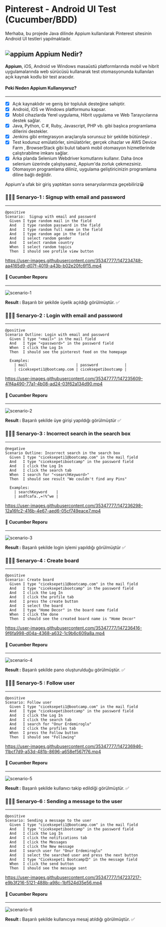 #  Pinterest - Android UI Test (Cucumber/BDD)

Merhaba, bu projede Java dilinde Appium kullanılarak Pinterest sitesinin Android UI testleri yapılmaktadır. 

## ![appium](https://user-images.githubusercontent.com/35347777/147242877-3543ab25-e931-4ed6-95a4-5c8c95018ce0.png)  Appium Nedir? 


**Appium**, iOS, Android ve Windows masaüstü platformlarında mobil ve hibrit uygulamalarında web sürücüsü kullanarak test otomasyonunda kullanılan açık kaynak kodlu bir test aracıdır.
 
#### Peki Neden Appium Kullanıyoruz?
---
- [X] Açık kaynaklıdır ve geniş bir topluluk desteğine sahiptir.
- [X]  Android, iOS ve Windows platformunu kapsar. 
- [X]  Mobil cihazlarda Yerel uygulama, Hibrit uygulama ve Web Tarayıcılarına destek sağlar.
- [X]  Java, Python, C #, Ruby, Javascript, PHP vb. gibi başlıca programlama dillerini destekler.
- [X]  Jenkins gibi entegrasyon araçlarıyla sorunsuz bir şekilde bütünleşir .
- [X]  Test kodunuz emülatörler, simülatörler, gerçek cihazlar ve AWS Device Farm , BrowserStack gibi bulut tabanlı mobil otomasyon hizmetlerinde çalıştırabilme imkanı sağlar.
- [X]  Arka planda Selenium Webdriver komutlarını kullanır. Daha önce selenium üzerinde çalıştıysanız, Appium'da zorluk çekmezsiniz.
- [X]   Otomasyon programlama diliniz, uygulama geliştiricinizin programlama diline bağlı değildir. 

Appium'a ufak bir giriş yaptıktan sonra senaryolarımıza geçebiliriz😀


###  👨🏻‍💻 Senaryo-1 : Signup with email and password
---

```cucumber
@positive 
Scenario:  Signup with email and password
  Given I type random mail in the field
  And   I type random password in the field
  And   I type random full name in the field
  And   I type random age in the field
  And   I select random gender
  And   I select random country
  When  I select random topics
  Then  I should see profile view button
```
  
https://user-images.githubusercontent.com/35347777/147234748-aa4165d9-d07f-4019-a43b-b02e20fc6f15.mp4


#### 📝 Cucumber Reporu
---
  
![scenario-1](https://user-images.githubusercontent.com/35347777/147235341-4a69e0f6-db44-4f39-b441-9ed70f35c547.PNG)
 
**Result :** Başarılı bir şekilde üyelik açıldığı görülmüştür. ✅
 
### 👨🏿‍💻 Senaryo-2 : Login with email and password
---

```cucumber
@positive
Scenario Outline: Login with email and password
  Given I type "<mail>" in the mail field
  And   I type "<password>" in the password field
  When  I click the Log In
  Then  I should see the pinterest feed on the homepage

  Examples:
    | mail          	        | password            |
    | ciceksepeti1@bootcamp.com | ciceksepetibootcamp |
```

https://user-images.githubusercontent.com/35347777/147235609-41f4a490-77a1-4b08-ad24-03f62a134d90.mp4


#### 📝 Cucumber Reporu
---

![scenario-2](https://user-images.githubusercontent.com/35347777/147235625-dc385760-533b-4f8f-8c0e-95b482bfeeb1.PNG)

**Result :** Başarılı şekilde üye girişi yapıldığı görülmüştür ✅

### 👨🏻‍💻 Senaryo-3 : Incorrect search in the search box
---

```cucumber
@negative
Scenario Outline: Incorrect search in the search box
  Given I type "ciceksepeti1@bootcamp.com" in the mail field
  And   I type "ciceksepetibootcamp" in the password field
  And   I click the Log In
  And   I click the search tab
  When  I search for "<searchKeyword>"
  Then  I should see result "We couldn't find any Pins"

  Examples:
    | searchKeyword    |
    | asdfcafa.,=!%^we |
```

https://user-images.githubusercontent.com/35347777/147236298-12a16fc2-416b-4e67-aed6-05cf749eace7.mp4


#### 📝 Cucumber Reporu
---

![scenario-3](https://user-images.githubusercontent.com/35347777/147236280-91afa613-602d-4247-9813-f78745807b2f.PNG)

**Result :** Başarılı şekilde login işlemi yapıldığı görülmüştür ✅

### 👨🏿‍💻 Senaryo-4 : Create board
---

```cucumber
@positive
Scenario: Create board
  Given I type "ciceksepeti1@bootcamp.com" in the mail field
  And   I type "ciceksepetibootcamp" in the password field
  And   I click the Log In
  And   I click the profile tab
  And   I press the create button
  And   I select the board
  And   I type "Home Decor" in the board name field
  When  I click the done
  Then  I should see the created board name is "Home Decor"
```

https://user-images.githubusercontent.com/35347777/147236416-9f6fa998-d04a-4368-a632-1c9b6c609a8a.mp4


#### 📝 Cucumber Reporu
---

![scenario-4](https://user-images.githubusercontent.com/35347777/147236428-106fba37-e38f-49c7-b4ba-d6bfde36b150.PNG)

**Result :** Başarılı şekilde pano oluşturulduğu görülmüştür. ✅


### 👨🏻‍💻 Senaryo-5 : Follow user
---

```cucumber
@positive
Scenario: Follow user
  Given I type "ciceksepeti1@bootcamp.com" in the mail field
  And   I type "ciceksepetibootcamp" in the password field
  And   I click the Log In
  And   I click the search tab
  And   I search for "Onur Erdemiroglu"
  And   I click the profiles tab
  When  I press the Follow button
  Then  I should see "Following"
```

https://user-images.githubusercontent.com/35347777/147236946-11bcf7d9-a53d-481b-8696-a658ef567f76.mp4


#### 📝 Cucumber Reporu
---

![scenario-5](https://user-images.githubusercontent.com/35347777/147236940-1d4491ee-54a7-4237-84be-9ba657979098.PNG)

**Result :** Başarılı şekilde kullanıcı takip edildiği görülmüştür. ✅


### 👨🏿‍💻 Senaryo-6 : Sending a message to the user
---

```cucumber
@positive
Scenario: Sending a message to the user
  Given I type "ciceksepeti1@bootcamp.com" in the mail field
  And   I type "ciceksepetibootcamp" in the password field
  And   I click the Log In
  And   I click the notifications tab
  And   I click the Messages
  And   I click the New message
  And   I search user for "Onur Erdemiroglu"
  And   I select the searched user and press the next button
  And   I type "Ciceksepeti Bootcamp😍" in the message field
  When  I click the send button
  Then  I should see the message sent
```

https://user-images.githubusercontent.com/35347777/147237217-e9b3f216-5121-488b-a98c-1bf524d35e56.mp4

#### 📝 Cucumber Reporu
---

![scenario-6](https://user-images.githubusercontent.com/35347777/147237226-373e12bc-6838-4527-bd90-4ed60e921b43.PNG)

**Result :** Başarılı şekilde kullanıcıya mesaj atıldığı görülmüştür. ✅